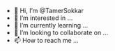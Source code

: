 - 👋 Hi, I’m @TamerSokkar
- 👀 I’m interested in ...
- 🌱 I’m currently learning ...
- 💞️ I’m looking to collaborate on ...
- 📫 How to reach me ...

<!---
TamerSokkar/TamerSokkar is a ✨ special ✨ repository because its `README.md` (this file) appears on your GitHub profile.
You can click the Preview link to take a look at your changes.
--->
